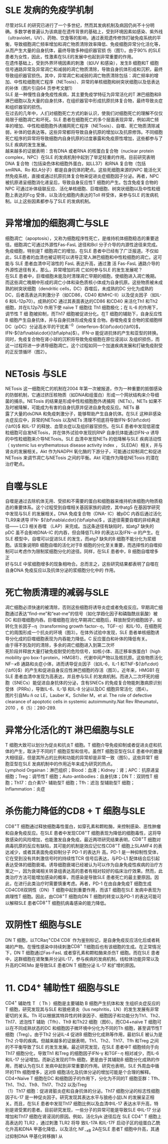 # SLE 发病的免疫学机制  
尽管对SLE 的研究已进行了一个多世纪，然而其发病机制及病因仍尚不十分明确。多数学者普遍认为该病是在遗传背景的基础上，受到环境因素如感染、紫外线（ultraviolet，UV）、药物、饮食等的影响，通过表观遗传修饰打破免疫系统的平衡，导致细胞凋亡频率增加和凋亡物质清除效率降低、免疫细胞异常分化活化等，从而产生大量的自身抗体，最终导致多种组织器官损 伤（图1）。由于$90\%$ 的SLE 患者为女性，因此，性激素在SLE的发展中也起到非常重要的作用。  
在遗传基础上，受到外界环境因素的刺激（如UV 和感染），发生B 细胞和T 细胞信号通路异常及异常凋亡和减弱的凋亡物质清除，导致自身抗体形成和沉积，最终导致组织器官损伤。其中，异常凋亡和减弱的凋亡物质清除包括：凋亡频率的增加、中性粒细胞死亡程序（NETosis）、异常的单核细胞和树突状细胞以及低表达的补体（图片引自64 页参考文献1）  
SLE 是一种慢性自身免疫性疾病，其主要免疫学特征为异常活化的T 淋巴细胞和B 淋巴细胞以及大量的自身抗体，在组织器官中形成抗原抗体复合物，最终导致炎症和组织器官的损伤。  
在过去的几年中，人们对细胞死亡方式的新认识，使我们对细胞死亡的理解不仅仅局限于细胞凋亡和坏死。SLE 患者在细胞死亡的多个层面表现异常，例如凋亡频率的增加、中性粒细胞胞外诱捕网死亡程序（NETosis）、自噬、死亡物质清除减弱，补体的低表达等。这些异常都将导致自身抗原的增加以及抗原修饰。不同细胞死亡程序的异常将导致细胞内自身抗原的过度暴露和免疫原性增加，这些都参与了SLE 疾病的发生发展。  
越来越多的证据表明：含有DNA 或者RNA 的核蛋白复合物（nuclear protein complex，NPC）在SLE 的发病机制中起到了举足轻重的作用。目前研究表明DNA 复合物（包括染色体和细胞外蛋白，如LL37）和RNA 复合物（包括smRNA、Ro 和LA分子）都是自身抗体的靶点。这些死细胞来源的NPC 能活化天然免疫系统，直接或通过抗原抗体复合物来促进炎症细胞因子分泌。再者，NPC 被抗原递呈细胞消化递呈后，导致自身反应性T 细胞的产生。包含免疫复合物的NPC 可通过补体级联反应、活化单核细胞、巨噬细胞、树突状细胞以及中性粒细胞上表达的Fcg 受体，以及活化细胞内表达的Toll 样受体，来参与SLE 的发病机制。以上这些因素都参与了SLE 的发病机制。  
#  异常增加的细胞凋亡与SLE  
细胞凋亡（apoptosis），又称为细胞程序性死亡，是维持机体细胞稳态的重要途径。细胞凋亡可通过外源性Fas-FasL 途径和Bcl 分子介导的内源性途径来完成。免疫细胞，特别是T 细胞凋亡的增加，在SLE 患者中已经有了广泛报道。不仅如此，SLE患者的血清也被证明可以诱导正常人淋巴细胞和中性粒细胞的凋亡。这可能与 SLE  患者血清中可溶性的 FasL  表达升高，通过激 活 Fas-FasL  通路介导的外源性途径有关。那么，异常增加的凋 亡如何参与SLE 的发生发展呢？  
在SLE 患者中，巨噬细胞未能及时清理凋亡早期的细胞，使细胞进入凋亡晚期。而这些凋亡晚期中形成的凋亡小体和染色质核小体成为自身抗原。这些物质被未成熟的树突状细胞（dendritic cells，DC）吞噬后，未成熟的DC 分化为成熟的DC，后者高表达共刺激分子（如CD86，CD40 和MHC-Ⅱ）以及促炎因子（如IL-6 和IL-12p70）。成熟的DC 通过其表面表达的CD86 和CD40 来活化Th1 和Th2 细胞，并在IL12p70 作用下使 naïve T  细胞往 Th1  细胞极化；在 IL-6  的作用下，调节性 T  细 胞被抑制，而Th17 细胞被促进分化。在T 细胞的辅助下，自身反应性B 细胞产生自身抗体，并与自身抗体形成免疫复合物。吞噬免疫复合物的浆细胞样DC（pDC）分泌高水平的干扰素$^{-0}$（interferon-${\bf\cdot}{\bf0}$，IFN-${\bf\nabla\cdot}{\bf\alpha}$）。IFN-$\alpha$ 能促进抗体的产生和亚型的转换。同时，免疫复合物在肾小球的沉积将导致免疫细胞在原位浸润以 及组织损伤，而这一过程将进一步诱导细胞凋亡。这个过程如同一个加速疾病发展和打破免疫耐受的正反馈循环（图2）。  
#  NETosis 与SLE  
NETosis 这一细胞死亡的机制在2004 年第一次被报道，作为一种重要的抵御感染的防御机制，它通过挤压核物质（如DNA和组蛋白）形成一个网状结构来介导细菌的捕杀。NETosis 的结果是形成中性粒细胞胞外诱捕网（NETs）。NETs 如果不及时被降解，可能成为有害的自身抗原并促进自身免疫反应。NETs 暴  
露了大量的dsDNA 和免疫刺激分子，能够帮助产生自身抗体。在SLE 这种非感染炎症反应中，异常的NETosis 以及NETs 清理不彻底将导致IFN-${\bf\cdot}{\bf0}$ 和IL-17 的释放、血管炎症以及组织器官损伤。在SLE 患者中发现低密度粒细胞可自发NETosis，并在体外试验中发现抗RNP 自身抗体能通过IFN-$\alpha$ 诱导的中性粒细胞来介导NETosis。SLE 血清中发现NETs 的低降解与SLE 疾病活动性（ systemic lus erythematosus disease activity index ， SLEDAI）相关，并与肾炎的发展相关。Akt 作为NADPH 氧化酶的下游分子，可能通过抑制凋亡和促进NETosis 来调节凋亡与NETosis 之间的平衡。Akt 可能作为降低NETosis 的潜在治疗靶点。  
#  自噬与SLE  
自噬是通过去除机体无用、受损和不需要的蛋白和细胞器来维持机体细胞内物质稳态的重要体系。这个过程受到自噬相关基因家族的调控，其中atg5 在基因学研究中发现与SLE 的发展相关。DNA 免疫复合物（DNA- IC）被pDC 内吞后通过活化TLR9来诱导 IFN- ${\bf\nabla\cdot}{\bf\alpha}$ 。该途径需要自噬的非经典途径—— LC3  相关吞噬 （LAP）来完成。当这条途径有缺陷时，如atg7 缺失的pDC 虽不会影响DNA-IC 的内吞，但会降低TLR9 的表达以及IFN-$\cdot\alpha$ 的产生。在SLE 模型中，自噬可以促进SLE 的发生，而atg7 缺失的B 细胞不能分化为浆细胞。该现象说明B 细胞自噬的活化对于B 细胞的分化至关重要，而选择性的自噬抑制可以考虑作为限制浆细胞分化的途径。同样，在SLE 患者中，B 细胞自噬增多正  
好与SLE 中浆细胞增多的现象相吻合。总而言之，这些研究结果都表明了自噬在自身DNA 免疫反应以及抗体分泌的浆细胞分化中的 作用。  
#  死亡物质清理的减弱与SLE  
凋亡细胞必须快速的被清除，否则这些细胞将诱导炎症或者免疫反应。早期凋亡细胞通过表达“ﬁnd-me”和“eat-me”的信号（如化学趋化因子和磷脂酰丝氨酸）被DC 和巨噬细胞内吞。巨噬细胞在消化早期凋亡细胞后，释放耐受的细胞因子，如转化生长因子$\mathrm{-\eta}$（transforming growth factor-$\cdot\eta$，TGF-$\cdot\eta$）和IL-10，在细胞死亡的周围形成一个抗炎的环境（图3）。在体外试验中发现，SLE 患者单核细胞诱导分化成的巨噬细胞表现为内吞能力降低。C 反应蛋白和补体的降低有关。  
由于得不到及时的清除，多余的凋亡细胞进入到第二次坏  
死阶段并释放大量打破免疫耐受的危险信号，如核小体、高迁移率族蛋白1（high mobility gro box-1 protein，HMGB1）、代谢中间产物以及核抗原。这些物质活化NF-$\cdot\kappa\mathrm{B}$ 通路和炎症小体，进而诱导促炎因子（如IL-6，IL-1 和TNF-${\bf\cdot}{\bf0}$）的产生和促进自身反应性淋巴细胞的存活（图3）。近年来，HMGB1 在SLE 患者血清中发现为高表达，并且参与SLE 的发病机制。而进入二次坏死的细胞（SNECs）能促进自身抗体的分泌，含有SNECs 的免疫复合物能刺激病原识别受体（PRRs），导致IL-6、IL-1β 和IL-8 分泌以及DC 细胞异常活化（图4）。  
图片引自Mu ñ oz LE，Lauber K，Schiller M，et al. The role of defective clearance of apoptotic cells in  systemic autoimmunity.Nat Rev Rheumatol，2010 ，6（5）：280-289.  
#  异常分化活化的T 淋巴细胞与SLE  
T 细胞大致可以划分为促炎和抗炎T 细胞。T 细胞介导免疫抑制或者促进炎症和抗体的产生，取决于不同的T 细胞亚型和信号。虽然T 细胞亚型在SLE 患者中的数量大相径庭，但是其所占的比例和功能的异常却是非常一致（图5）。这些异常T 细胞亚型在SLE 发病机制中的作用近年来成为研究的热点。  
Lymphoid $\mathrm{Orgainan}$：淋巴组织；Blood：血液；Kidney：肾；APC：抗原递呈细胞；Treg：调节性T 细胞；Auto-antibodies：自身抗体；DN T：双阴性T 细胞；Th17：白介素17- 辅助型T 细胞；Tfh：滤泡 型辅助型T 细胞； Inflammation：炎症  
#  杀伤能力降低的CD8 +  T 细胞与SLE  
$\mathrm{CD8^{+}T}$ 细胞通过释放细胞毒性蛋白，如穿孔素和颗粒酶，来控制感染、恶性肿瘤和自身免疫反应。在SLE 患者中发现$\mathrm{CD8^{+}T}$ 细胞表现为降低的细胞毒性，这将导致感染的风险增加，也能激发自身免疫。最近两项研究结果表明，$\mathrm{CD8^{+}T}$ 细胞对病毒抗原的反应有缺陷，其可能的机制是效应记忆性$\mathrm{CD8^{+}T}$ 细胞上SLAMF4  的表达减少，或者其表面免疫抑制分子 PD-1  的表达升 高。PD-1 是一种抑制性受体，它在受到没有共刺激信号时的持续性TCR 信号后表达，与PD-L1 配体结合后引起表达受体的细胞衰竭。诱导细胞衰竭已经被认为可以作为自身免疫性疾病的治疗方案之一，因为衰竭相关转录组表达高的患者有相对较好的临床治疗效果。然而，此类治疗方法可能增加感染的概率，而感染是导致SLE 患者死亡的最主要原因。因此，在进行此类治疗时需要慎重考虑。再者，PD-1 在由自身免疫T 细胞生成CD4CD8双阴性（DN）T 细胞中起到重要作用，而该T 细胞在SLE 发病中表现为病理性T 细胞。因此，由$\mathrm{CD8^{+}T}$ 细胞向DN T 细胞的转变以及PD-1 的表达可能可以解释SLE 患者$\mathrm{CD8^{+}T}$ 细胞抗病毒感染的能力降低。  
#  双阴性T 细胞与SLE  
DN T 细胞，以$\mathrm{TCRa}\eta^{+}\mathrm{CD}4^{\cdot}\mathrm{CD}8^{\cdot}$ 作为鉴别标记，是自身免疫反应活化后或者耗竭的产物。在慢性感染中持续刺激${\mathrm{CD}}8^{+}$ T细胞后也有该细胞的生成。在正常情况下，DN T 细胞通过Fas-FasL 或者穿孔素和颗粒酶来杀伤T 细胞。而在SLE 患者中，这群细胞在肾聚集并分泌IL-17，参与疾病的发病机制。线粒体功能异常以及升高的CREMα 是导致SLE 患者DN T 细胞分泌 IL-17 和扩增的原因。  
# 11. $\mathsf{C D4^{+}}$  辅助性T 细胞与SLE  
$\mathrm{{CD4^{+}}}$ 辅助性 T （ Th ）细胞是主要辅助 B  细胞产生抗体和发 生组织炎症反应的T 细胞，研究发现其与SLE 和狼疮肾炎（lus nephritis，LN）的发生发展有非常密切的关系。Th 可以根据其特异性的转录因子、细胞因子和功能分为Th1、Th2、Th17、滤泡性T 辅助（Tfh）、Th9 和Th22 细胞（图6）。而CD4+naïve T 细胞可以在不同成熟状态的DC 和细胞因子微环境中分化为不同的Th 细胞，甚至调节性T 细胞（Treg）。由于Th2 分泌IL-4 促进B 细胞分化成熟等作用，最初SLE 被认为是Th2 介导的疾病。但越来越多的证据表明，Th1、Th2、Th17、Tfh 和Treg 之间的不平衡导致了SLE 的发生发展。最近研究发现，在SLE 患者中T 细胞倾向于向Th17 细胞分化，导致Th1 和Treg 的细胞因子IFN-γ 和TGF-$\cdot\eta$ 相对减少，而IL-6 和IL-17 分泌增加。而新近发现的Tfh 细胞，更是由于其辅助B 细胞分化成熟的作用，而被认为在SLE 发病中起到非常重要的作用。研究也表明，SLE 外周血中循环的Tfh 细胞增多，这对B 细胞活化及抗体分泌的增加可能是个合理的解释。  
CD4+Naïve T 细胞在DC 和细胞因子的作用下，分化为不同的T 细胞亚群：Tfh、Th1、Th2、Th9、Th17、Th22 以及iTreg  
（1）Th17 细胞：促进肾脏炎症和自身抗体的分泌。Th17 细胞分泌的标志性细胞因子IL-17 是一种促炎因子。研究发现其表达水平与狼疮小鼠LN 的发展呈正相关。而且，在SLE 患者中发现Th17 细胞比例以及血清中IL-17 表达水平升高，特别是肾受累的患者。目前研究发现，一些分子的异常可能是导致SLE 中IL-17 分泌增加和Th17 细胞在肾浸润的原因。例如，活化Syk 途径后在 SLE  $\mathrm{{CD4^{+}}}$  T  细胞上高表达的 TLR2 ，通过刺激 TLR2  将导 致IL-17A 和IL-17F 启动子区的组蛋白乙酰化升高和DNA 甲基化降低，以及活化 $\mathrm{NF}_{-\kappa\mathrm{B}}$ 2A在SLE 患者T 细胞中升高，其通过抑制DNA 甲基化转移酶1 从  